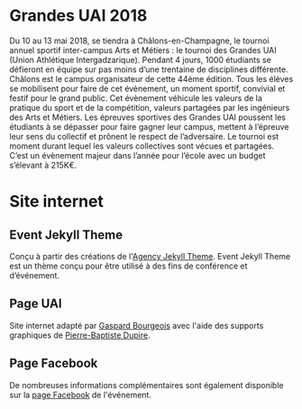 # Grandes UAI 2018

Du 10 au 13 mai 2018, se tiendra à Châlons-en-Champagne, le tournoi annuel sportif inter-campus Arts et Métiers : le tournoi des Grandes UAI (Union Athlétique Intergadzarique). Pendant 4 jours, 1000 étudiants se défieront en équipe sur pas moins d’une trentaine de disciplines différente. Châlons est le campus organisateur de cette 44ème édition. Tous les élèves se mobilisent pour faire de cet évènement, un moment sportif, convivial et festif pour le grand public. Cet évènement véhicule les valeurs de la pratique du sport et de la compétition, valeurs partagées par les ingénieurs des Arts et Métiers. Les épreuves sportives des Grandes UAI poussent les étudiants à se dépasser pour faire gagner leur campus, mettent à l’épreuve leur sens du collectif et prônent le respect de l’adversaire. Le tournoi est moment durant lequel les valeurs collectives sont vécues et partagées. C’est un évènement majeur dans l’année pour l’école avec un budget s’élevant à 215K€.

# Site internet
## Event Jekyll Theme
Conçu à partir des créations de l'[Agency Jekyll Theme](https://github.com/y7kim/agency-jekyll-theme). 
Event Jekyll Theme est un thème conçu pour être utilisé à des fins de conférence et d’événement.

## Page UAI
Site internet adapté par [Gaspard Bourgeois](https://gaspard-bourgeois.github.io) avec l'aide des supports graphiques de [Pierre-Baptiste Dupire](https://www.linkedin.com/in/pb-dupire/).

## Page Facebook
De nombreuses informations complémentaires sont également disponible sur la [page Facebook](https://www.facebook.com/pg/GUAI2K18/) de l'événement.